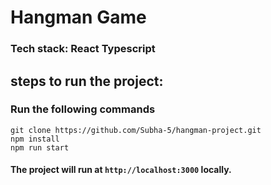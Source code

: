 # Hangman Game
### Tech stack: React Typescript

## steps to run the project:
### Run the following commands
```
git clone https://github.com/Subha-5/hangman-project.git
npm install
npm run start
```
#### The project will run at ```http://localhost:3000``` locally.
